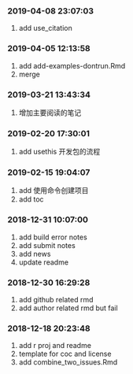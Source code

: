### 2019-04-08 23:07:03

1. add use_citation

### 2019-04-05 12:13:58

1. add add-examples-dontrun.Rmd
1. merge

### 2019-03-21 13:43:34

1. 增加主要阅读的笔记

### 2019-02-20 17:30:01

1. add usethis 开发包的流程

### 2019-02-15 19:04:07

1. add 使用命令创建项目
1. add toc

### 2018-12-31 10:07:00

1. add build error notes
1. add submit notes
1. add news
1. update readme

### 2018-12-30 16:29:28

1. add github related rmd
1. add author related rmd but fail

### 2018-12-18 20:23:48

1. add r proj and readme
1. template for coc and license
1. add combine_two_issues.Rmd